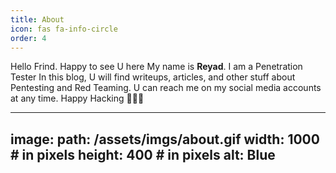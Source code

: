 ```yaml
---
title: About
icon: fas fa-info-circle
order: 4
---
```


Hello Frind. Happy to see U here 
My name is **Reyad**. I am a Penetration Tester
In this blog, U will find writeups, articles, and other stuff about Pentesting and Red Teaming. U can reach me on my social media accounts at any time. 
Happy Hacking ✌🏻🖤

---
image:
  path: /assets/imgs/about.gif
  width: 1000   # in pixels
  height: 400   # in pixels
  alt: Blue
  ---
